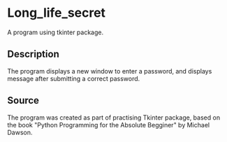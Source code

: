 # Long_life_secret
A program using tkinter package.

## Description
The program displays a new window to enter a password, and displays message after submitting a correct password. 

## Source
The program was created as part of practising Tkinter package, based on the book "Python Programming for the Absolute Begginer" by Michael Dawson. 

